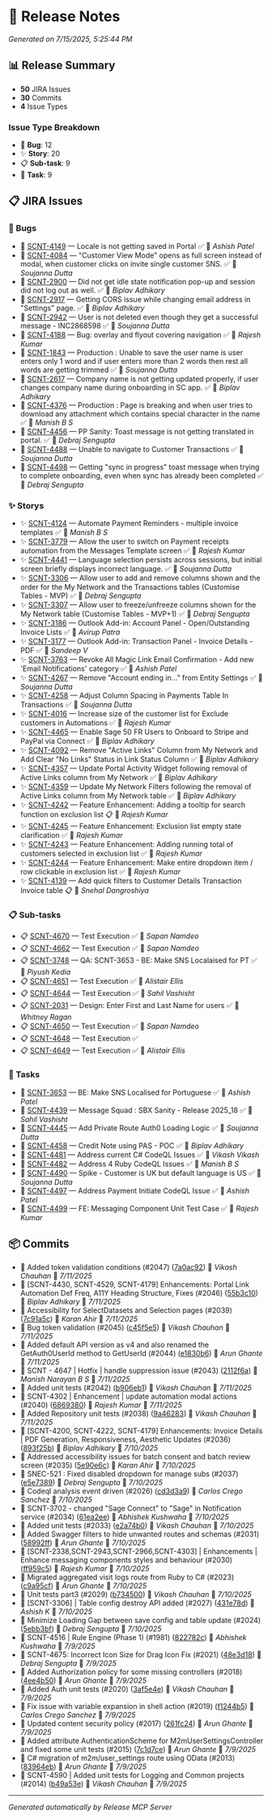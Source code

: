 # 🚀 Release Notes

*Generated on 7/15/2025, 5:25:44 PM*

## 📊 Release Summary

- **50** JIRA Issues
- **30** Commits
- **4** Issue Types

### Issue Type Breakdown

- 🐛 **Bug**: 12
- ✨ **Story**: 20
- 📋 **Sub-task**: 9
- 🧹 **Task**: 9


## 📋 JIRA Issues

### 🐛 Bugs

- 🐛 [SCNT-4149](https://jira.sage.com/browse/SCNT-4149) — Locale is not getting saved in Portal ✅ 👤 *Ashish Patel*
- 🐛 [SCNT-4084](https://jira.sage.com/browse/SCNT-4084) — "Customer View Mode" opens as full screen instead of modal, when customer clicks on invite single customer SNS. ✅ 👤 *Soujanna Dutta*
- 🐛 [SCNT-2900](https://jira.sage.com/browse/SCNT-2900) — Did not get idle state notification pop-up and session did not log out as well. ✅ 👤 *Biplav Adhikary*
- 🐛 [SCNT-2917](https://jira.sage.com/browse/SCNT-2917) — Getting CORS issue while changing email address in "Settings" page. ✅ 👤 *Biplav Adhikary*
- 🐛 [SCNT-2942](https://jira.sage.com/browse/SCNT-2942) — User is not deleted even though they get a successful message - INC2868598 ✅ 👤 *Soujanna Dutta*
- 🐛 [SCNT-4188](https://jira.sage.com/browse/SCNT-4188) — Bug: overlay and flyout covering navigation ✅ 👤 *Rajesh Kumar*
- 🐛 [SCNT-1843](https://jira.sage.com/browse/SCNT-1843) — Production : Unable to save the user name is user enters only 1 word and if user enters more than 2 words then rest all words are getting trimmed ✅ 👤 *Soujanna Dutta*
- 🐛 [SCNT-2617](https://jira.sage.com/browse/SCNT-2617) — Company name is not getting updated properly, if user changes company name during onboarding in SC app. ✅ 👤 *Biplav Adhikary*
- 🐛 [SCNT-4376](https://jira.sage.com/browse/SCNT-4376) — Production : Page is breaking and when user tries to download any attachment which contains special character in the name ✅ 👤 *Manish B S*
- 🐛 [SCNT-4456](https://jira.sage.com/browse/SCNT-4456) — PP Sanity: Toast message is not getting translated in portal. ✅ 👤 *Debraj Sengupta*
- 🐛 [SCNT-4488](https://jira.sage.com/browse/SCNT-4488) — Unable to navigate to Customer Transactions ✅ 👤 *Soujanna Dutta*
- 🐛 [SCNT-4498](https://jira.sage.com/browse/SCNT-4498) — Getting "sync in progress" toast message when trying to complete onboarding, even when sync has already been completed ✅ 👤 *Debraj Sengupta*

### ✨ Storys

- ✨ [SCNT-4124](https://jira.sage.com/browse/SCNT-4124) — Automate Payment Reminders - multiple invoice templates ✅ 👤 *Manish B S*
- ✨ [SCNT-3779](https://jira.sage.com/browse/SCNT-3779) — Allow the user to switch on Payment receipts automation from the Messages Template screen ✅ 👤 *Rajesh Kumar*
- ✨ [SCNT-4441](https://jira.sage.com/browse/SCNT-4441) — Language selection persists across sessions, but initial screen briefly displays incorrect language. ✅ 👤 *Soujanna Dutta*
- ✨ [SCNT-3306](https://jira.sage.com/browse/SCNT-3306) — Allow user to add and remove columns shown and the order for the My Network and the Transactions tables (Customise Tables - MVP) ✅ 👤 *Debraj Sengupta*
- ✨ [SCNT-3307](https://jira.sage.com/browse/SCNT-3307) — Allow user to freeze/unfreeze columns shown for the My Network table (Customise Tables - MVP+1) ✅ 👤 *Debraj Sengupta*
- ✨ [SCNT-3186](https://jira.sage.com/browse/SCNT-3186) — Outlook Add-in: Account Panel - Open/Outstanding Invoice Lists ✅ 👤 *Avirup Patra*
- ✨ [SCNT-3177](https://jira.sage.com/browse/SCNT-3177) — Outlook Add-in: Transaction Panel - Invoice Details - PDF ✅ 👤 *Sandeep V*
- ✨ [SCNT-3763](https://jira.sage.com/browse/SCNT-3763) — Revoke All Magic Link Email Confirmation - Add new 'Email Notifications' category ✅ 👤 *Ashish Patel*
- ✨ [SCNT-4267](https://jira.sage.com/browse/SCNT-4267) — Remove "Account ending in..." from Entity Settings ✅ 👤 *Soujanna Dutta*
- ✨ [SCNT-4258](https://jira.sage.com/browse/SCNT-4258) — Adjust Column Spacing in Payments Table In Transactions  ✅ 👤 *Soujanna Dutta*
- ✨ [SCNT-4016](https://jira.sage.com/browse/SCNT-4016) — Increase size of the customer list for Exclude customers in Automations ✅ 👤 *Rajesh Kumar*
- ✨ [SCNT-4465](https://jira.sage.com/browse/SCNT-4465) — Enable Sage 50 FR Users to Onboard to Stripe and PayPal via Connect ✅ 👤 *Biplav Adhikary*
- ✨ [SCNT-4092](https://jira.sage.com/browse/SCNT-4092) — Remove "Active Links" Column from My Network and Add Clear "No Links" Status in Link Status Column ✅ 👤 *Biplav Adhikary*
- ✨ [SCNT-4357](https://jira.sage.com/browse/SCNT-4357) — Update Portal Activity Widget following removal of Active Links column from My Network ✅ 👤 *Biplav Adhikary*
- ✨ [SCNT-4359](https://jira.sage.com/browse/SCNT-4359) — Update My Network Filters following the removal of Active Links column from My Network table ✅ 👤 *Biplav Adhikary*
- ✨ [SCNT-4242](https://jira.sage.com/browse/SCNT-4242) — Feature Enhancement: Adding a tooltip for search function on exclusion list 📋 👤 *Rajesh Kumar*
- ✨ [SCNT-4245](https://jira.sage.com/browse/SCNT-4245) — Feature Enhancement: Exclusion list empty state clarification ✅ 👤 *Rajesh Kumar*
- ✨ [SCNT-4243](https://jira.sage.com/browse/SCNT-4243) — Feature Enhancement: Adding running total of customers selected in exclusion list ✅ 👤 *Rajesh Kumar*
- ✨ [SCNT-4244](https://jira.sage.com/browse/SCNT-4244) — Feature Enhancement: Make entire dropdown item / row clickable in exclusion list ✅ 👤 *Rajesh Kumar*
- ✨ [SCNT-4139](https://jira.sage.com/browse/SCNT-4139) — Add quick filters to Customer Details Transaction Invoice  table 📋 👤 *Snehal Dangroshiya*

### 📋 Sub-tasks

- 📋 [SCNT-4670](https://jira.sage.com/browse/SCNT-4670) — Test Execution ✅ 👤 *Sapan Namdeo*
- 📋 [SCNT-4662](https://jira.sage.com/browse/SCNT-4662) — Test Execution ✅ 👤 *Sapan Namdeo*
- 📋 [SCNT-3748](https://jira.sage.com/browse/SCNT-3748) — QA: SCNT-3653 - BE: Make SNS Localaised for PT ✅ 👤 *Piyush Kedia*
- 📋 [SCNT-4651](https://jira.sage.com/browse/SCNT-4651) — Test Execution ✅ 👤 *Alistair Ellis*
- 📋 [SCNT-4644](https://jira.sage.com/browse/SCNT-4644) — Test Execution ✅ 👤 *Sahil Vashisht*
- 📋 [SCNT-2031](https://jira.sage.com/browse/SCNT-2031) — Design: Enter First and Last Name for users ✅ 👤 *Whitney Ragan*
- 📋 [SCNT-4650](https://jira.sage.com/browse/SCNT-4650) — Test Execution ✅ 👤 *Sapan Namdeo*
- 📋 [SCNT-4648](https://jira.sage.com/browse/SCNT-4648) — Test Execution ✅
- 📋 [SCNT-4649](https://jira.sage.com/browse/SCNT-4649) — Test Execution ✅ 👤 *Alistair Ellis*

### 🧹 Tasks

- 🧹 [SCNT-3653](https://jira.sage.com/browse/SCNT-3653) — BE: Make SNS Localised for Portuguese ✅ 👤 *Ashish Patel*
- 🧹 [SCNT-4439](https://jira.sage.com/browse/SCNT-4439) — Message Squad :  SBX Sanity - Release 2025_18 ✅ 👤 *Sahil Vashisht*
- 🧹 [SCNT-4445](https://jira.sage.com/browse/SCNT-4445) — Add Private Route Auth0 Loading Logic ✅ 👤 *Soujanna Dutta*
- 🧹 [SCNT-4458](https://jira.sage.com/browse/SCNT-4458) — Credit Note using PAS - POC  ✅ 👤 *Biplav Adhikary*
- 🧹 [SCNT-4481](https://jira.sage.com/browse/SCNT-4481) — Address current C# CodeQL Issues ✅ 👤 *Vikash Vikash*
- 🧹 [SCNT-4482](https://jira.sage.com/browse/SCNT-4482) — Address 4 Ruby CodeQL Issues ✅ 👤 *Manish B S*
- 🧹 [SCNT-4490](https://jira.sage.com/browse/SCNT-4490) — Spike - Customer is UK but default language is US ✅ 👤 *Soujanna Dutta*
- 🧹 [SCNT-4497](https://jira.sage.com/browse/SCNT-4497) — Address Payment Initiate CodeQL Issue ✅ 👤 *Ashish Patel*
- 🧹 [SCNT-4499](https://jira.sage.com/browse/SCNT-4499) — FE: Messaging Component Unit Test Case ✅ 👤 *Rajesh Kumar*


## 📦 Commits

- 🔧 Added token validation conditions (#2047) ([7a0ac92](https://github.com/Sage/sage-connect/commit/7a0ac921e33404f724fdbbd8d340ee56066f88e8)) 👤 *Vikash Chauhan* 📅 *7/11/2025*
- 🔧 [SCNT-4430, SCNT-4529, SCNT-4179] Enhancements: Portal Link Automation Def Freq, A11Y Heading Structure, Fixes (#2046) ([55b3c10](https://github.com/Sage/sage-connect/commit/55b3c100f5b0f02a3e8db752171da75ad2d5901c)) 👤 *Biplav Adhikary* 📅 *7/11/2025*
- 🔧 Accessibility for SelectDatasets and Selection pages (#2039) ([7c91a5c](https://github.com/Sage/sage-connect/commit/7c91a5c1a8ae9053a0c4bbe289ab93cd904615cf)) 👤 *Karan Ahir* 📅 *7/11/2025*
- 🔧 Bug token validation (#2045) ([c45f5e5](https://github.com/Sage/sage-connect/commit/c45f5e5c974d4e5c4cc8f85f6e372ed34bd69219)) 👤 *Vikash Chauhan* 📅 *7/11/2025*
- 🔧 Added default API version as v4 and also renamed the GetAuth0UserId method to GetUserId (#2044) ([e1830b6](https://github.com/Sage/sage-connect/commit/e1830b6b2c184c8ba62477bb17de51eb2c4caa0b)) 👤 *Arun Ghante* 📅 *7/11/2025*
- 🔧 SCNT - 4647 | Hotfix | handle suppression issue (#2043) ([2112f6a](https://github.com/Sage/sage-connect/commit/2112f6ac35b4bbf735ff243941f6fc7056b4fc3e)) 👤 *Manish Narayan B S* 📅 *7/11/2025*
- 🔧 Added unit tests (#2042) ([b906eb1](https://github.com/Sage/sage-connect/commit/b906eb163023a4991fbe5d89e18336c93b4e2538)) 👤 *Vikash Chauhan* 📅 *7/11/2025*
- 🔧 SCNT-4302 | Enhancement | update automation modal actions (#2040) ([6869380](https://github.com/Sage/sage-connect/commit/6869380e46bf0955d85f945e8dbe20d0805982c7)) 👤 *Rajesh Kumar* 📅 *7/11/2025*
- 🔧 Added Repository unit tests (#2038) ([9a46283](https://github.com/Sage/sage-connect/commit/9a4628348f2b15244617b74b594bd7da2c41e6c0)) 👤 *Vikash Chauhan* 📅 *7/11/2025*
- 🔧 [SCNT-4200, SCNT-4222, SCNT-4179] Enhancements: Invoice Details | PDF Generation, Responsiveness, Aesthetic Updates (#2036) ([893f25b](https://github.com/Sage/sage-connect/commit/893f25b737d9598d9236f8b11c5aa43a4ac76dd8)) 👤 *Biplav Adhikary* 📅 *7/10/2025*
- 🔧 Addressed accessibility issues for batch consent and batch review screen (#2035) ([5e90e6c](https://github.com/Sage/sage-connect/commit/5e90e6cf0f22c0efd41df05a33b71f0bc4d45f5f)) 👤 *Karan Ahir* 📅 *7/10/2025*
- 🔧 SNEC-521 : Fixed disabled dropdown for manage subs (#2037) ([e5e7389](https://github.com/Sage/sage-connect/commit/e5e738915ca264d18225bb74ff2c9aa2562363ec)) 👤 *Debraj Sengupta* 📅 *7/10/2025*
- 🔧 Codeql analysis event driven (#2026) ([cd3d3a9](https://github.com/Sage/sage-connect/commit/cd3d3a921c283040e7b48a2fbe6de5c81412dbb0)) 👤 *Carlos Crego Sanchez* 📅 *7/10/2025*
- 🔧 SCNT-3702 - changed "Sage Connect" to "Sage" in Notification service (#2034) ([61ea2ee](https://github.com/Sage/sage-connect/commit/61ea2ee44d56325bb35763e2df913c9242c5a4c9)) 👤 *Abhishek Kushwaha* 📅 *7/10/2025*
- 🔧 Added unit tests (#2033) ([e2a74b0](https://github.com/Sage/sage-connect/commit/e2a74b07d07d8f5e505c367f324058f1a5152ea9)) 👤 *Vikash Chauhan* 📅 *7/10/2025*
- 🔧 Added Swagger filters to hide unwanted routes and schemas (#2031) ([58992ff](https://github.com/Sage/sage-connect/commit/58992ff7503b48ac63eeccc01c95d7e8d26c1fba)) 👤 *Arun Ghante* 📅 *7/10/2025*
- 🔧 [SCNT-2338,SCNT-2943,SCNT-2966,SCNT-4303] | Enhancements | Enhance messaging components styles and behaviour (#2030) ([ff959c5](https://github.com/Sage/sage-connect/commit/ff959c55920ad931f1b42e83114b219ab5f47d31)) 👤 *Rajesh Kumar* 📅 *7/10/2025*
- 🔧 Migrated aggregated visit logs route from Ruby to C# (#2023) ([c9a95cf](https://github.com/Sage/sage-connect/commit/c9a95cf2179174a52c1b5248be348cf7c311c8ab)) 👤 *Arun Ghante* 📅 *7/10/2025*
- 🔧 Unit tests part3 (#2029) ([b734500](https://github.com/Sage/sage-connect/commit/b7345000e660143e3ed0b4962d1b008d5729546f)) 👤 *Vikash Chauhan* 📅 *7/10/2025*
- 🔧 [SCNT-3306] | Table config destroy API added (#2027) ([431e78d](https://github.com/Sage/sage-connect/commit/431e78d56cc2d28f9743cda0b8b82cbd08d55708)) 👤 *Ashish K* 📅 *7/10/2025*
- 🔧 Minimize Loading Gap between save config and table update (#2024) ([5ebb3bf](https://github.com/Sage/sage-connect/commit/5ebb3bf2a2a8f6684a5e948efdde495437adc67a)) 👤 *Debraj Sengupta* 📅 *7/10/2025*
- 🔧 SCNT-4516 | Rule Engine (Phase 1) (#1981) ([822782c](https://github.com/Sage/sage-connect/commit/822782ca7070a8ce099125c98431df39927d4c5a)) 👤 *Abhishek Kushwaha* 📅 *7/9/2025*
- 🔧 SCNT-4675: Incorrect Icon Size for Drag Icon Fix (#2021) ([48e3d18](https://github.com/Sage/sage-connect/commit/48e3d18439611ee7011ff949bc5343d09231e672)) 👤 *Debraj Sengupta* 📅 *7/9/2025*
- 🔧 Added Authorization policy for some missing controllers (#2018) ([4ee4b50](https://github.com/Sage/sage-connect/commit/4ee4b5006ba7177fd33b1af6841f90699ed599ae)) 👤 *Arun Ghante* 📅 *7/9/2025*
- 🔧 Added  Auth unit tests (#2020) ([3af5e4e](https://github.com/Sage/sage-connect/commit/3af5e4e2f477258a976218932bc916d3801caae0)) 👤 *Vikash Chauhan* 📅 *7/9/2025*
- 🔧 Fix issue with variable expansion in shell action (#2019) ([f1244b5](https://github.com/Sage/sage-connect/commit/f1244b5938f02393c2dcf2544a556839cc11d388)) 👤 *Carlos Crego Sanchez* 📅 *7/9/2025*
- 🔧 Updated content security policy (#2017) ([261fc24](https://github.com/Sage/sage-connect/commit/261fc24887b65b55d0a0d44181365dba4c72e128)) 👤 *Arun Ghante* 📅 *7/9/2025*
- 🔧 Added attribute AuthenticationScheme for  M2mUserSettingsController and fixed some unit tests (#2015) ([7c1d7ce](https://github.com/Sage/sage-connect/commit/7c1d7ced8a4f294e6f5af58ce4da0269c87acd2c)) 👤 *Arun Ghante* 📅 *7/9/2025*
- 🔧 C# migration of m2m/user_settings route using OData (#2013) ([83964eb](https://github.com/Sage/sage-connect/commit/83964ebbbaa619b2e0d6825c3c1934f9a86a52b8)) 👤 *Arun Ghante* 📅 *7/9/2025*
- 🔧 SCNT-4590 | Added unit tests for Logging and Common projects (#2014) ([b49a53e](https://github.com/Sage/sage-connect/commit/b49a53e17e7f4c4e3b463ad69389925414be2ed6)) 👤 *Vikash Chauhan* 📅 *7/9/2025*



---
*Generated automatically by Release MCP Server*